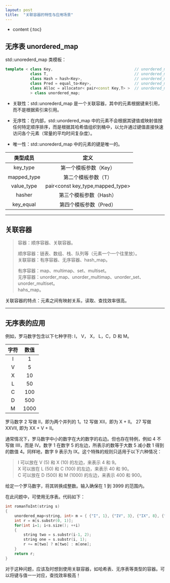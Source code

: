 ```yaml
---
layout: post
title:  "关联容器的特性与应用场景"
---
```


* content
{:toc}

## 无序表 unordered_map

std::unorederd_map 类模板：

``` c++
template < class Key,                                    // unordered_map::key_type
           class T,                                      // unordered_map::mapped_type
           class Hash = hash<Key>,                       // unordered_map::hasher
           class Pred = equal_to<Key>,                   // unordered_map::key_equal
           class Alloc = allocator< pair<const Key,T> >  // unordered_map::allocator_type
           > class unordered_map;
```

* 关联性：std::unorederd_map 是一个关联容器，其中的元素根据键来引用，而不是根据索引来引用。

* 无序性：在内部，std::unordered_map 中的元素不会根据其键值或映射值按任何特定顺序排序，而是根据其哈希值组织到桶中，以允许通过键值直接快速访问各个元素（常量的平均时间复杂度）。

* 唯一性：std::unorederd_map 中的元素的键是唯一的。

类型成员|定义
:--:|:--:
key_type|第一个模板参数（Key）
mapped_type|第二个模板参数（T）
value_type|pair<const key_type,mapped_type>
hasher|第三个模板参数（Hash）
key_equal|第四个模板参数（Pred）

---

## 关联容器

> 容器：顺序容器、关联容器。
> 
> 顺序容器：链表、数组、栈、队列等（元素一个一个往里放）。
> <br/>关联容器：有序容器、无序容器、hash_map。
> 
> 有序容器：map、multimap、set、multiset。
> <br/>无序容器：unorder_map、unorder_multimap、unorder_set、unorder_multiset。
> <br/>hahs_map。

关联容器的特点：元素之间有映射关系，读取、查找效率很高。

---

## 无序表的应用

例如，罗马数字包含以下七种字符: I， V， X， L，C，D 和 M。

字符|数值
:--:|:--:
I|1
V|5
X|10
L|50
C|100
D|500
M|1000

罗马数字 2 写做 II，即为两个并列的 1。12 写做 XII，即为 X + II。 27 写做 XXVII, 即为 XX + V + II。

通常情况下，罗马数字中小的数字在大的数字的右边。但也存在特例，例如 4 不写做 IIII，而是 IV。数字 1 在数字 5 的左边，所表示的数等于大数 5 减小数 1 得到的数值 4。同样地，数字 9 表示为 IX。这个特殊的规则只适用于以下六种情况：

> I 可以放在 V (5) 和 X (10) 的左边，来表示 4 和 9。
> <br/>X 可以放在 L (50) 和 C (100) 的左边，来表示 40 和 90。
> <br/>C 可以放在 D (500) 和 M (1000) 的左边，来表示 400 和 900。

给定一个罗马数字，将其转换成整数。输入确保在 1 到 3999 的范围内。

在此问题中，可使用无序表。代码如下：

``` c++
int romanToInt(string s) 
{      
    unordered_map<string, int> m = { {"I", 1}, {"IV", 3}, {"IX", 8}, {"V", 5}, {"X", 10}, {"XL", 30}, {"XC", 80}, {"L", 50}, {"C", 100}, {"CD", 300}, {"CM", 800}, {"D", 500}, {"M", 1000} };
    int r = m[s.substr(0, 1)];
    for(int i=1; i<s.size(); ++i)
    {
        string two = s.substr(i-1, 2);
        string one = s.substr(i, 1);
        r += m[two] ? m[two] : m[one];
    }
    return r;
}
```

对于这种问题，应该及时想到使用关联容器，如哈希表、无序表等类型的容器。可以将键与值一一对应，查找效率极高！
